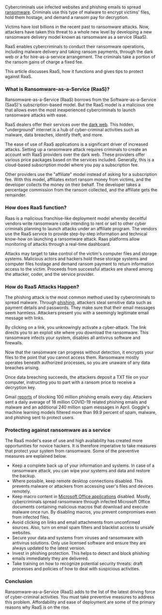 Cybercriminals use infected websites and phishing emails to spread [ransomware](https://www.section.io/engineering-education/what-is-ransomware/). Criminals use this type of malware to encrypt victims&#39; files, hold them hostage, and demand a ransom pay for decryption.

Victims have lost billions in the recent past to ransomware attacks. Now, attackers have taken this threat to a whole new level by developing a new ransomware delivery model known as ransomware as a service (RaaS).

RaaS enables cybercriminals to conduct their ransomware operations, including malware delivery and taking ransom payments, through the dark web or a for hire-as-a-service arrangement. The criminals take a portion of the ransom gains of charge a fixed fee.

This article discusses RaaS, how it functions and gives tips to protect against RaaS.

### What is Ransomware-as-a-Service (RaaS)?

Ransomware-as-a-Service (RaaS) borrows from the Software-as-a-Service (SaaS)&#39;s subscription-based model. But the RaaS model is a malicious one that allows even the most inexperienced cybercriminals to launch ransomware attacks with ease.

RaaS dealers offer their services over the [dark web](https://en.wikipedia.org/wiki/Dark_web). This hidden, &quot;underground&quot; internet is a hub of cyber-criminal activities such as malware, data breaches, identify theft, and more.

The ease of use of RaaS applications is a significant driver of increased attacks. Setting up a ransomware attack requires criminals to create an account with RaaS providers over the dark web. These providers offer various price packages based on the services included. Generally, this is a cloud-based subscription model where you pay a subscription fee.

Other providers use the &quot;affiliate&quot; model instead of asking for a subscription fee. With this model, affiliates extort ransom money from victims, and the developer collects the money on their behalf. The developer takes a percentage commission from the ransom collected, and the affiliate gets the remainder.

### How does RaaS function?

Raas is a malicious franchise-like deployment model whereby deceitful vendors write ransomware code intending to rent or sell to other cyber criminals planning to launch attacks under an affiliate program. The vendors use the RaaS service to provide step-by-step information and technical know-how on launching a ransomware attack. Raas platforms allow monitoring of attacks through a real-time dashboard.

Attacks may target to take control of the victim&#39;s computer files and storage systems. Malicious actors and hackers hold these storage systems and computer files hostage and demand ransom payment to return information access to the victim. Proceeds from successful attacks are shared among the attacker, coder, and the service provider.

### How do RaaS Attacks Happen?

The phishing attack is the most common method used by cybercriminals to spread malware. Through [phishing](https://www.phishing.org/what-is-phishing#), attackers steal sensitive data such as payment details and passwords. They make sure that their email messages seem harmless. Attackers present you with a seemingly legitimate email message with links.

By clicking on a link, you unknowingly activate a cyber-attack. The link directs you to an exploit site where you download the ransomware. This ransomware infects your system, disables all antivirus software and firewalls.

Now that the ransomware can progress without detection, it encrypts your files to the point that you cannot access them. Ransomware mostly operates beneath authorized processes, so you are unaware of any data breaches arising.

Once data breaching succeeds, the attackers deposit a TXT file on your computer, instructing you to part with a ransom price to receive a decryption key.

Gmail [reports](https://cloud.google.com/blog/products/identity-security/protecting-against-cyber-threats-during-covid-19-and-beyond) of blocking 100 million phishing emails every day. Attackers sent a daily average of 18 million COVID-19 related phishing emails and malware and an additional 240 million spam messages in April. Goggle&#39;s machine learning models filtered more than 99.9 percent of spam, malware, and phishing sent to protect users.

### Protecting against ransomware as a service

The RaaS model&#39;s ease of use and high availability has created more opportunities for novice hackers. It is therefore imperative to take measures that protect your system from ransomware. Some of the preventive measures are explained below.

- Keep a complete back up of your information and systems. In case of a ransomware attack, you can wipe your systems and data and restore the backup.
- Where possible, keep remote desktop connections disabled. This prevents malware or attackers from accessing user&#39;s files and devices remotely.
- Keep macro content in [Microsoft Office applications](https://docs.microsoft.com/en-us/office365/servicedescriptions/office-applications-service-description/office-applications) disabled. Mostly, cybercriminals spread ransomware through infected Microsoft Office documents containing malicious macros that download and execute malware once run. By disabling macros, you prevent compromises even from infected files.
- Avoid clicking on links and email attachments from unconfirmed sources. Also, turn on email spam filters and blacklist access to unsafe websites.
- Secure your data and systems from viruses and ransomware with antivirus solutions. Only use licensed software and ensure they are always updated to the latest version.
- Invest in phishing protection. This helps to detect and block phishing emails immediately they are delivered.
- Take training on how to recognize potential security threats: draft processes and policies of how to deal with suspicious activities.

### Conclusion

Ransomware-as-a-Service (RaaS) adds to the list of the latest driving force of cyber-criminal activities. You must take preventive measures to address this problem. Affordability and ease of deployment are some of the primary reasons why RaaS is on the rise.